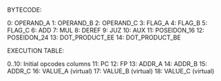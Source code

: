 BYTECODE:

0: OPERAND_A
1: OPERAND_B
2: OPERAND_C
3: FLAG_A
4: FLAG_B
5: FLAG_C
6: ADD
7: MUL
8: DEREF
9: JUZ
10: AUX
11: POSEIDON_16
12: POSEIDON_24
13: DOT_PRODUCT_EE
14: DOT_PRODUCT_BE

EXECUTION TABLE:

0..10: Initial opcodes columns
11: PC
12: FP
13: ADDR_A
14: ADDR_B
15: ADDR_C
16: VALUE_A (virtual)
17: VALUE_B (virtual)
18: VALUE_C (virtual)